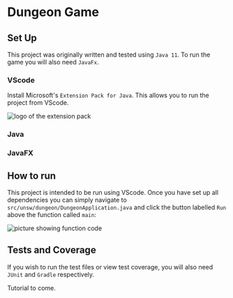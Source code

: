# Dungeon Game

## Set Up

This project was originally written and tested using `Java 11`. To run the game you will also need `JavaFx`. 

### VScode
Install Microsoft's `Extension Pack for Java`. This allows you to run the project from VScode.

![logo of the extension pack](https://user-images.githubusercontent.com/68456230/220223803-34f16355-98f5-4afe-b669-e0f8af25f75c.png)

### Java

### JavaFX


## How to run
This project is intended to be run using VScode. Once you have set up all dependencies you can simply navigate to `src/unsw/dungeon/DungeonApplication.java` and click the button labelled `Run` above the function called `main`:

![picture showing function code](https://user-images.githubusercontent.com/68456230/220223066-7becc2df-dc72-4457-a2e0-a4600a118581.png)


## Tests and Coverage
If you wish to run the test files or view test coverage, you will also need `JUnit` and `Gradle` respectively.

Tutorial to come.
